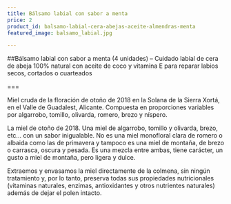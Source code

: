 ```yaml
---
title: Bálsamo labial con sabor a menta
price: 2
product_id: balsamo-labial-cera-abejas-aceite-almendras-menta
featured_image: balsamo_labial.jpg

---
```


##Bálsamo labial con sabor a menta (4 unidades) – Cuidado labial de cera de
abeja 100% natural con aceite de coco y vitamina E para reparar labios secos,
cortados o cuarteados

===

Miel cruda de la floración de otoño de 2018 en la Solana de la Sierra
Xortá, en el Valle de Guadalest, Alicante. Compuesta en proporciones variables
por algarrobo, tomillo, olivarda, romero, brezo y níspero.

La miel de otoño de 2018. Una miel de algarrobo, tomillo y olivarda, brezo,
etc... con un sabor inigualable. No es una miel monofloral clara de romero o
albaida como las de primavera y tampoco es una miel de montaña, de brezo o
carrasca, oscura y pesada. Es una mezcla entre ambas, tiene carácter, un gusto a
miel de montaña, pero ligera y dulce.

Extraemos y envasamos la miel directamente de la colmena, sin ningún tratamiento
y, por lo tanto, preserva todas sus propiedades nutricionales (vitaminas
naturales, enzimas, antioxidantes y otros nutrientes naturales) además de dejar
el polen intacto.





